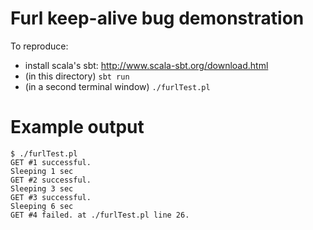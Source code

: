 # Furl keep-alive bug demonstration

To reproduce:

* install scala's sbt: http://www.scala-sbt.org/download.html
* (in this directory) `sbt run`
* (in a second terminal window) `./furlTest.pl`

# Example output

```
$ ./furlTest.pl
GET #1 successful.
Sleeping 1 sec
GET #2 successful.
Sleeping 3 sec
GET #3 successful.
Sleeping 6 sec
GET #4 failed. at ./furlTest.pl line 26.
```
